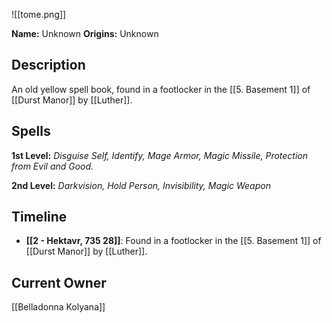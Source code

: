 ![[tome.png]]

**Name:** Unknown
**Origins:** Unknown

## Description
An old yellow spell book, found in a footlocker in the [[5. Basement 1]] of [[Durst Manor]] by [[Luther]].

## Spells
**1st Level:** *Disguise Self, Identify, Mage Armor, Magic Missile, Protection from Evil and Good.*

**2nd Level:** *Darkvision, Hold Person, Invisibility, Magic Weapon*

## Timeline
* **[[2 - Hektavr, 735 28]]**: Found in a footlocker in the [[5. Basement 1]] of [[Durst Manor]] by [[Luther]].

## Current Owner
[[Belladonna Kolyana]]
